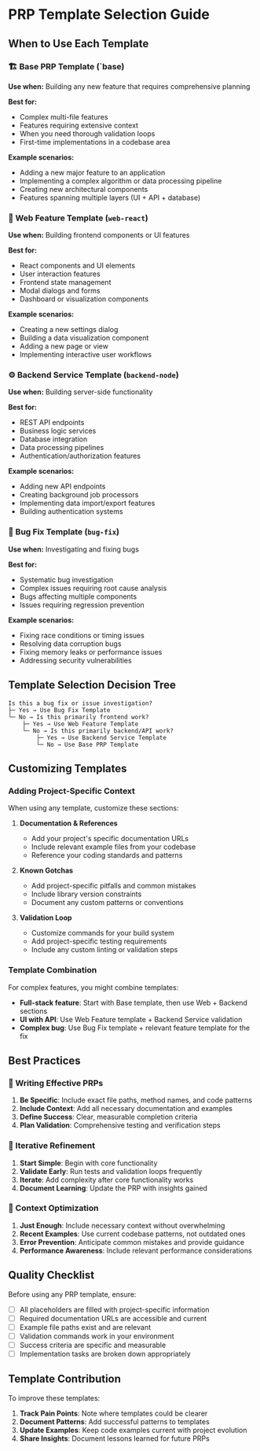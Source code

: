 # PRP Template Selection Guide

## When to Use Each Template

### 🏗️ Base PRP Template (`base)
**Use when:** Building any new feature that requires comprehensive planning

**Best for:**
- Complex multi-file features
- Features requiring extensive context
- When you need thorough validation loops
- First-time implementations in a codebase area

**Example scenarios:**
- Adding a new major feature to an application
- Implementing a complex algorithm or data processing pipeline  
- Creating new architectural components
- Features spanning multiple layers (UI + API + database)

### 🎨 Web Feature Template (`web-react`)
**Use when:** Building frontend components or UI features

**Best for:**
- React components and UI elements
- User interaction features
- Frontend state management
- Modal dialogs and forms
- Dashboard or visualization components

**Example scenarios:**
- Creating a new settings dialog
- Building a data visualization component
- Adding a new page or view
- Implementing interactive user workflows

### ⚙️ Backend Service Template (`backend-node`)
**Use when:** Building server-side functionality

**Best for:**
- REST API endpoints
- Business logic services  
- Database integration
- Data processing pipelines
- Authentication/authorization features

**Example scenarios:**
- Adding new API endpoints
- Creating background job processors
- Implementing data import/export features
- Building authentication systems

### 🐛 Bug Fix Template (`bug-fix`)
**Use when:** Investigating and fixing bugs

**Best for:**
- Systematic bug investigation
- Complex issues requiring root cause analysis
- Bugs affecting multiple components
- Issues requiring regression prevention

**Example scenarios:**
- Fixing race conditions or timing issues
- Resolving data corruption bugs
- Fixing memory leaks or performance issues
- Addressing security vulnerabilities

## Template Selection Decision Tree

```
Is this a bug fix or issue investigation?
├─ Yes → Use Bug Fix Template
└─ No → Is this primarily frontend work?
    ├─ Yes → Use Web Feature Template
    └─ No → Is this primarily backend/API work?
        ├─ Yes → Use Backend Service Template
        └─ No → Use Base PRP Template
```

## Customizing Templates

### Adding Project-Specific Context
When using any template, customize these sections:

1. **Documentation & References**
   - Add your project's specific documentation URLs
   - Include relevant example files from your codebase
   - Reference your coding standards and patterns

2. **Known Gotchas**
   - Add project-specific pitfalls and common mistakes
   - Include library version constraints
   - Document any custom patterns or conventions

3. **Validation Loop**
   - Customize commands for your build system
   - Add project-specific testing requirements
   - Include any custom linting or validation steps

### Template Combination

For complex features, you might combine templates:

- **Full-stack feature**: Start with Base template, then use Web + Backend sections
- **UI with API**: Use Web Feature template + Backend Service validation
- **Complex bug**: Use Bug Fix template + relevant feature template for the fix

## Best Practices

### 📝 Writing Effective PRPs

1. **Be Specific**: Include exact file paths, method names, and code patterns
2. **Include Context**: Add all necessary documentation and examples
3. **Define Success**: Clear, measurable completion criteria
4. **Plan Validation**: Comprehensive testing and verification steps

### 🔄 Iterative Refinement

1. **Start Simple**: Begin with core functionality
2. **Validate Early**: Run tests and validation loops frequently
3. **Iterate**: Add complexity after core functionality works
4. **Document Learning**: Update the PRP with insights gained

### 🎯 Context Optimization

1. **Just Enough**: Include necessary context without overwhelming
2. **Recent Examples**: Use current codebase patterns, not outdated ones
3. **Error Prevention**: Anticipate common mistakes and provide guidance
4. **Performance Awareness**: Include relevant performance considerations

## Quality Checklist

Before using any PRP template, ensure:

- [ ] All placeholders are filled with project-specific information
- [ ] Required documentation URLs are accessible and current
- [ ] Example file paths exist and are relevant
- [ ] Validation commands work in your environment
- [ ] Success criteria are specific and measurable
- [ ] Implementation tasks are broken down appropriately

## Template Contribution

To improve these templates:

1. **Track Pain Points**: Note where templates could be clearer
2. **Document Patterns**: Add successful patterns to templates
3. **Update Examples**: Keep code examples current with project evolution
4. **Share Insights**: Document lessons learned for future PRPs